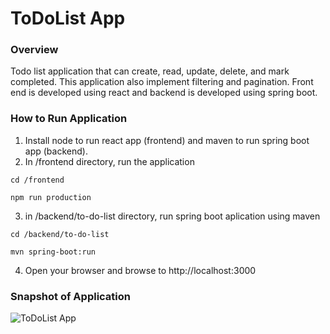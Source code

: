 # ToDoList App

### Overview
Todo list application that can create, read, update, delete, and mark completed. This application also implement filtering and pagination. Front end is developed using react and backend is developed using spring boot.

### How to Run Application

1. Install node to run react app (frontend) and maven to run spring boot app (backend).
2. In /frontend directory, run the application

`cd /frontend`

`npm run production`   

3. in /backend/to-do-list directory, run spring boot aplication using maven

`cd /backend/to-do-list`

`mvn spring-boot:run`    
   
4. Open your browser and browse to http://localhost:3000    
   
### Snapshot of Application   
        
![ToDoList App](https://postimg.cc/gw0ZmGhr)                        
        
